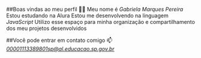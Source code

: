 ##Boas vindas ao meu perfil 💙💙
Meu nome é *Gabriela Marques Pereira*
Estou estudando na Alura
Estou me desenvolvendo na linguagem *JavaScript*
Utilizo esse espaço para minha organização e compartilhamento dos meu projetos desenvolvidos

##Você pode entrar em contato comigo 📫
*00001113389801sp@al.educacao.sp.gov.br*

